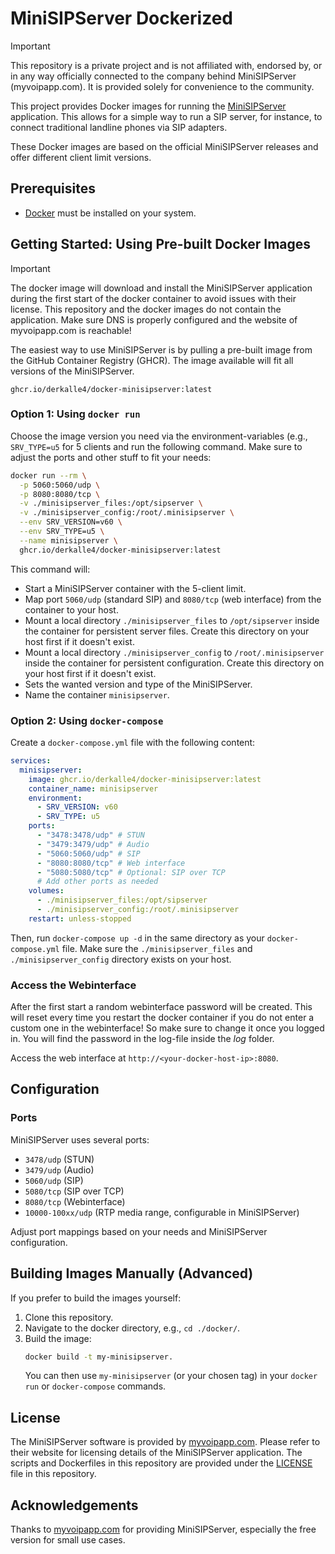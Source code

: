 # MiniSIPServer Dockerized

> [!IMPORTANT]  
> This repository is a private project and is not affiliated with, endorsed by, or in any way officially connected to the company behind MiniSIPServer (myvoipapp.com). It is provided solely for convenience to the community.

This project provides Docker images for running the [MiniSIPServer](https://www.myvoipapp.com/index.html) application. This allows for a simple way to run a SIP server, for instance, to connect traditional landline phones via SIP adapters.

These Docker images are based on the official MiniSIPServer releases and offer different client limit versions.

## Prerequisites

*   [Docker](https://docs.docker.com/get-docker/) must be installed on your system.

## Getting Started: Using Pre-built Docker Images

> [!IMPORTANT]  
> The docker image will download and install the MiniSIPServer application during the first start of the docker container to avoid issues with their license. This repository and the docker images do not contain the application. Make sure DNS is properly configured and the website of myvoipapp.com is reachable!

The easiest way to use MiniSIPServer is by pulling a pre-built image from the GitHub Container Registry (GHCR). The image available will fit all versions of the MiniSIPServer.

`ghcr.io/derkalle4/docker-minisipserver:latest`

### Option 1: Using `docker run`

Choose the image version you need via the environment-variables (e.g., `SRV_TYPE=u5` for 5 clients and run the following command. Make sure to adjust the ports and other stuff to fit your needs:

```sh
docker run --rm \
  -p 5060:5060/udp \
  -p 8080:8080/tcp \
  -v ./minisipserver_files:/opt/sipserver \
  -v ./minisipserver_config:/root/.minisipserver \
  --env SRV_VERSION=v60 \
  --env SRV_TYPE=u5 \
  --name minisipserver \
  ghcr.io/derkalle4/docker-minisipserver:latest
```

This command will:
*   Start a MiniSIPServer container with the 5-client limit.
*   Map port `5060/udp` (standard SIP) and `8080/tcp` (web interface) from the container to your host.
*   Mount a local directory `./minisipserver_files` to `/opt/sipserver` inside the container for persistent server files. Create this directory on your host first if it doesn't exist.
*   Mount a local directory `./minisipserver_config` to `/root/.minisipserver` inside the container for persistent configuration. Create this directory on your host first if it doesn't exist.
*   Sets the wanted version and type of the MiniSIPServer.
*   Name the container `minisipserver`.

### Option 2: Using `docker-compose`

Create a `docker-compose.yml` file with the following content:

```yaml
services:
  minisipserver:
    image: ghcr.io/derkalle4/docker-minisipserver:latest
    container_name: minisipserver
    environment:
      - SRV_VERSION: v60
      - SRV_TYPE: u5
    ports:
      - "3478:3478/udp" # STUN
      - "3479:3479/udp" # Audio
      - "5060:5060/udp" # SIP
      - "8080:8080/tcp" # Web interface
      - "5080:5080/tcp" # Optional: SIP over TCP
      # Add other ports as needed
    volumes:
      - ./minisipserver_files:/opt/sipserver
      - ./minisipserver_config:/root/.minisipserver
    restart: unless-stopped
```

Then, run `docker-compose up -d` in the same directory as your `docker-compose.yml` file.
Make sure the `./minisipserver_files` and `./minisipserver_config` directory exists on your host.

### Access the Webinterface

After the first start a random webinterface password will be created. This will reset every time you restart the docker container if you do not enter a custom one in the webinterface! So make sure to change it once you logged in. You will find the password in the log-file inside the *log* folder.

Access the web interface at `http://<your-docker-host-ip>:8080`.

## Configuration

### Ports

MiniSIPServer uses several ports:

*   `3478/udp` (STUN)
*   `3479/udp` (Audio)
*   `5060/udp` (SIP)
*   `5080/tcp` (SIP over TCP)
*   `8080/tcp` (Webinterface)
*   `10000-100xx/udp` (RTP media range, configurable in MiniSIPServer)

Adjust port mappings based on your needs and MiniSIPServer configuration.

## Building Images Manually (Advanced)

If you prefer to build the images yourself:

1.  Clone this repository.
2.  Navigate to the docker directory, e.g., `cd ./docker/`.
3.  Build the image:
    ```sh
    docker build -t my-minisipserver.
    ```
    You can then use `my-minisipserver` (or your chosen tag) in your `docker run` or `docker-compose` commands.

## License

The MiniSIPServer software is provided by [myvoipapp.com](https://www.myvoipapp.com). Please refer to their website for licensing details of the MiniSIPServer application.
The scripts and Dockerfiles in this repository are provided under the [LICENSE](LICENSE) file in this repository.

## Acknowledgements

Thanks to [myvoipapp.com](https://www.myvoipapp.com) for providing MiniSIPServer, especially the free version for small use cases.
